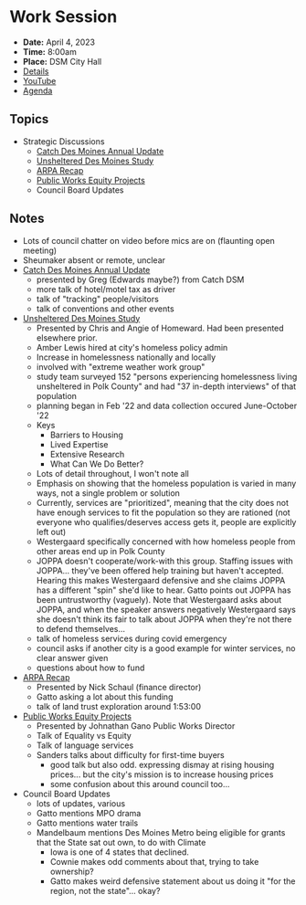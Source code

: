 # Work Session

- **Date:** April 4, 2023
- **Time:** 8:00am
- **Place:** DSM City Hall
- [Details](https://www.dsm.city/citycouncil_detail_T60_R2396.php)
- [YouTube](https://youtube.com/live/nAUMXtrLmrQ)
- [Agenda](https://councildocs.dsm.city/agendas/2023/20230404QuarterlyWorkSession.pdf)

## Topics

- Strategic Discussions
    - [Catch Des Moines Annual Update](https://www.dsm.city/document_center/City%20Clerk/Work%20Sessions/2023/Catch%20Des%20Moines%20Annual%20Update.pdf)
    - [Unsheltered Des Moines Study](https://www.dsm.city/document_center/City%20Clerk/Work%20Sessions/2023/Unsheltered%20Des%20Moines%20Study.pdf)
    - [ARPA Recap](https://www.dsm.city/document_center/City%20Clerk/Work%20Sessions/2023/ARPA%20Recap.pdf)
    - [Public Works Equity Projects](https://www.dsm.city/document_center/City%20Clerk/Work%20Sessions/2023/Public%20Works%20Equity%20Projects.pdf)
    - Council Board Updates

## Notes

- Lots of council chatter on video before mics are on (flaunting open meeting)
- Sheumaker absent or remote, unclear
- [Catch Des Moines Annual Update](https://www.dsm.city/document_center/City%20Clerk/Work%20Sessions/2023/Catch%20Des%20Moines%20Annual%20Update.pdf)
    - presented by Greg (Edwards maybe?) from Catch DSM
    - more talk of hotel/motel tax as driver
    - talk of "tracking" people/visitors
    - talk of conventions and other events
- [Unsheltered Des Moines Study](https://www.dsm.city/document_center/City%20Clerk/Work%20Sessions/2023/Unsheltered%20Des%20Moines%20Study.pdf)
    - Presented by Chris and Angie of Homeward. Had been presented elsewhere prior.
    - Amber Lewis hired at city's homeless policy admin
    - Increase in homelessness nationally and locally
    - involved with "extreme weather work group"
    - study team surveyed 152 "persons experiencing homelessness living unsheltered in Polk County" and had "37 in-depth interviews" of that population
    - planning began in Feb '22 and data collection occured June-October '22
    - Keys
        - Barriers to Housing
        - Lived Expertise
        - Extensive Research
        - What Can We Do Better?
    - Lots of detail throughout, I won't note all
    - Emphasis on showing that the homeless population is varied in many ways, not a single problem or solution
    - Currently, services are "prioritized", meaning that the city does not have enough services to fit the population so they are rationed (not everyone who qualifies/deserves access gets it, people are explicitly left out)
    - Westergaard specifically concerned with how homeless people from other areas end up in Polk County 
    - JOPPA doesn't cooperate/work-with this group. Staffing issues with JOPPA... they've been offered help training but haven't accepted. Hearing this makes Westergaard defensive and she claims JOPPA has a different "spin" she'd like to hear. Gatto points out JOPPA has been untrustworthy (vaguely). Note that Westergaard asks about JOPPA, and when the speaker answers negatively Westergaard says she doesn't think its fair to talk about JOPPA when they're not there to defend themselves...
    - talk of homeless services during covid emergency
    - council asks if another city is a good example for winter services, no clear answer given
    - questions about how to fund
- [ARPA Recap](https://www.dsm.city/document_center/City%20Clerk/Work%20Sessions/2023/ARPA%20Recap.pdf)
    - Presented by Nick Schaul (finance director)
    - Gatto asking a lot about this funding
    - talk of land trust exploration around 1:53:00
- [Public Works Equity Projects](https://www.dsm.city/document_center/City%20Clerk/Work%20Sessions/2023/Public%20Works%20Equity%20Projects.pdf)
    - Presented by Johnathan Gano Public Works Director
    - Talk of Equality vs Equity
    - Talk of language services
    - Sanders talks about difficulty for first-time buyers
        - good talk but also odd. expressing dismay at rising housing prices... but the city's mission is to increase housing prices
        - some confusion about this around council too...
- Council Board Updates
    - lots of updates, various
    - Gatto mentions MPO drama
    - Gatto mentions water trails
    - Mandelbaum mentions Des Moines Metro being eligible for grants that the State sat out own, to do with Climate
        - Iowa is one of 4 states that declined.
        - Cownie makes odd comments about that, trying to take ownership?
        - Gatto makes weird defensive statement about us doing it "for the region, not the state"... okay?
